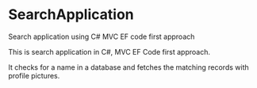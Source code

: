 # SearchApplication
Search application using C# MVC EF code first approach

This is search application in C#, MVC EF Code first approach.

It checks for a name in a database and fetches the matching records with profile pictures.

